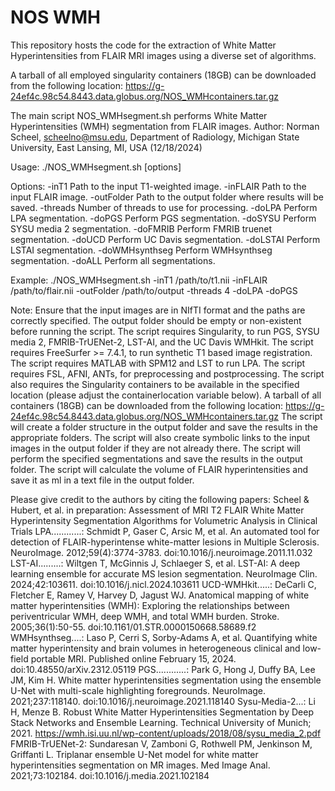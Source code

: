 # NOS WMH

This repository hosts the code for the extraction of White Matter Hyperintensities from FLAIR MRI images using a diverse set of algorithms.

A tarball of all employed singularity containers (18GB) can be downloaded from the following location: https://g-24ef4c.98c54.8443.data.globus.org/NOS_WMHcontainers.tar.gz

The main script NOS_WMHsegment.sh performs White Matter Hyperintensities (WMH) segmentation from FLAIR images.
Author: Norman Scheel, scheelno@msu.edu, Department of Radiology, Michigan State University, East Lansing, MI, USA (12/18/2024)

Usage:
  ./NOS_WMHsegment.sh [options]

Options:
  -inT1 <path>         Path to the input T1-weighted image.
  -inFLAIR <path>      Path to the input FLAIR image.
  -outFolder <path>    Path to the output folder where results will be saved.
  -threads <number>    Number of threads to use for processing.
  -doLPA               Perform LPA segmentation.
  -doPGS               Perform PGS segmentation.
  -doSYSU              Perform SYSU media 2 segmentation.
  -doFMRIB             Perform FMRIB truenet segmentation.
  -doUCD               Perform UC Davis segmentation.
  -doLSTAI             Perform LSTAI segmentation.
  -doWMHsynthseg       Perform WMHsynthseg segmentation.
  -doALL               Perform all segmentations.

Example:
  ./NOS_WMHsegment.sh -inT1 /path/to/t1.nii -inFLAIR /path/to/flair.nii -outFolder /path/to/output -threads 4 -doLPA -doPGS

Note:
  Ensure that the input images are in NIfTI format and the paths are correctly specified.
  The output folder should be empty or non-existent before running the script.
  The script requires Singularity, to run PGS, SYSU media 2, FMRIB-TrUENet-2, LST-AI, and the UC Davis WMHkit.
  The script requires FreeSurfer >= 7.4.1, to run synthetic T1 based image registration.
  The script requires MATLAB with SPM12 and LST to run LPA.
  The script requires FSL, AFNI, ANTs, for preprocessing and postprocessing.
  The script also requires the Singularity containers to be available in the specified location (please adjust the containerlocation variable below).
  A tarball of all containers (18GB) can be downloaded from the following location: https://g-24ef4c.98c54.8443.data.globus.org/NOS_WMHcontainers.tar.gz
  The script will create a folder structure in the output folder and save the results in the appropriate folders.
  The script will also create symbolic links to the input images in the output folder if they are not already there.
  The script will perform the specified segmentations and save the results in the output folder.
  The script will calculate the volume of FLAIR hyperintensities and save it as ml in a text file in the output folder.

Please give credit to the authors by citing the following papers:
  Scheel & Hubert, et al. in preparation: Assessment of MRI T2 FLAIR White Matter Hyperintensity Segmentation Algorithms for Volumetric Analysis in Clinical Trials
  LPA............: Schmidt P, Gaser C, Arsic M, et al. An automated tool for detection of FLAIR-hyperintense white-matter lesions in Multiple Sclerosis. NeuroImage. 2012;59(4):3774-3783. doi:10.1016/j.neuroimage.2011.11.032
	LST-AI.........: Wiltgen T, McGinnis J, Schlaeger S, et al. LST-AI: A deep learning ensemble for accurate MS lesion segmentation. NeuroImage Clin. 2024;42:103611. doi:10.1016/j.nicl.2024.103611
	UCD-WMHkit.....: DeCarli C, Fletcher E, Ramey V, Harvey D, Jagust WJ. Anatomical mapping of white matter hyperintensities (WMH): Exploring the relationships between periventricular WMH, deep WMH, and total WMH burden. Stroke. 2005;36(1):50-55. doi:10.1161/01.STR.0000150668.58689.f2
	WMHsynthseg....: Laso P, Cerri S, Sorby-Adams A, et al. Quantifying white matter hyperintensity and brain volumes in heterogeneous clinical and low-field portable MRI. Published online February 15, 2024. doi:10.48550/arXiv.2312.05119
	PGS............: Park G, Hong J, Duffy BA, Lee JM, Kim H. White matter hyperintensities segmentation using the ensemble U-Net with multi-scale highlighting foregrounds. NeuroImage. 2021;237:118140. doi:10.1016/j.neuroimage.2021.118140
	Sysu-Media-2...: Li H, Menze B. Robust White Matter Hyperintensities Segmentation by Deep Stack Networks and Ensemble Learning. Technical University of Munich; 2021. https://wmh.isi.uu.nl/wp-content/uploads/2018/08/sysu_media_2.pdf
	FMRIB-TrUENet-2: Sundaresan V, Zamboni G, Rothwell PM, Jenkinson M, Griffanti L. Triplanar ensemble U-Net model for white matter hyperintensities segmentation on MR images. Med Image Anal. 2021;73:102184. doi:10.1016/j.media.2021.102184

